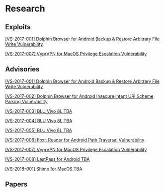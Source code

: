 # Research
## Exploits
[ [VS-2017-001] Dolphin Browser for Android Backup & Restore Arbitrary File Write Vulnerability  ](https://github.com/VerSprite/research/blob/master/exploits/VS-2017-001/README.md)

[ [VS-2017-007] VyprVPN for MacOS Privilege Escalation Vulnerability ](https://github.com/VerSprite/research/blob/master/exploits/VS-2017-007/README.md)

## Advisories 
[ [VS-2017-001]  Dolphin Browser for Android Backup & Restore Arbitrary File Write Vulnerability ](https://github.com/VerSprite/research/blob/master/advisories/VS-2017-001.md)

[ [VS-2017-002] Dolphin Browser for Android Insecure Intent URI Scheme Parsing Vulnerability](https://github.com/VerSprite/research/blob/master/advisories/VS-2017-002.md)

[ [VS-2017-003] BLU Vivo 8L TBA ](https://github.com/VerSprite/research/blob/master/advisories/VS-2017-003.md)

[ [VS-2017-004] BLU Vivo 8L TBA ](https://github.com/VerSprite/research/blob/master/advisories/VS-2017-004.md)

[ [VS-2017-005] BLU Vivo 8L TBA ](https://github.com/VerSprite/research/blob/master/advisories/VS-2017-005.md)

[ [VS-2017-006] Foxit Reader for Android Path Traversal Vulnerability ](https://github.com/VerSprite/research/blob/master/advisories/VS-2017-006.md)

[ [VS-2017-007] VyprVPN for MacOS Privilege Escalation Vulnerability ](https://github.com/VerSprite/research/blob/master/advisories/VS-2017-007.md)

[ [VS-2017-008] LastPass for Android TBA ](https://github.com/VerSprite/research/blob/master/advisories/VS-2017-008.md)

[ [VS-2018-001] Shimo for MacOS TBA ](https://github.com/VerSprite/research/blob/master/advisories/VS-2018-001.md)

## Papers
